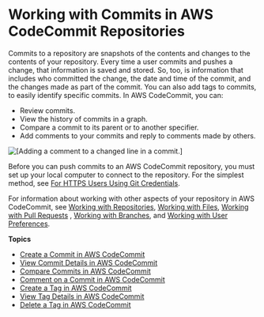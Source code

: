 # Working with Commits in AWS CodeCommit Repositories<a name="commits"></a>

Commits to a repository are snapshots of the contents and changes to the contents of your repository\. Every time a user commits and pushes a change, that information is saved and stored\. So, too, is information that includes who committed the change, the date and time of the commit, and the changes made as part of the commit\. You can also add tags to commits, to easily identify specific commits\. In AWS CodeCommit, you can:
+ Review commits\.
+ View the history of commits in a graph\.
+ Compare a commit to its parent or to another specifier\.
+ Add comments to your commits and reply to comments made by others\.

![\[Adding a comment to a changed line in a commit.\]](http://docs.aws.amazon.com/codecommit/latest/userguide/images/codecommit-commenting-savelinecomment.png)

Before you can push commits to an AWS CodeCommit repository, you must set up your local computer to connect to the repository\. For the simplest method, see [For HTTPS Users Using Git Credentials](setting-up-gc.md)\. 

For information about working with other aspects of your repository in AWS CodeCommit, see [Working with Repositories](repositories.md), [Working with Files](files.md), [Working with Pull Requests](pull-requests.md) , [Working with Branches](branches.md), and [Working with User Preferences](user-preferences.md)\. 

**Topics**
+ [Create a Commit in AWS CodeCommit](how-to-create-commit.md)
+ [View Commit Details in AWS CodeCommit](how-to-view-commit-details.md)
+ [Compare Commits in AWS CodeCommit](how-to-compare-commits.md)
+ [Comment on a Commit in AWS CodeCommit](how-to-commit-comment.md)
+ [Create a Tag in AWS CodeCommit](how-to-create-tag.md)
+ [View Tag Details in AWS CodeCommit](how-to-view-tag-details.md)
+ [Delete a Tag in AWS CodeCommit](how-to-delete-tag.md)